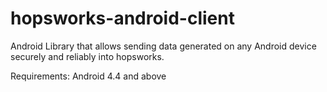 
# hopsworks-android-client

Android Library that allows sending data generated on any Android device securely and reliably into hopsworks.

Requirements: Android 4.4 and above
